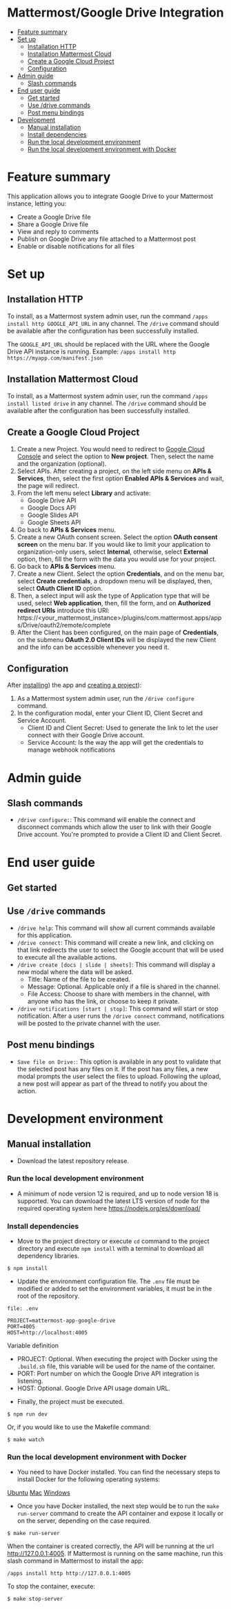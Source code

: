 # Mattermost/Google Drive Integration

* [Feature summary](#feature-summary)
* [Set up](#set-up)
    * [Installation HTTP](#installation-http)
    * [Installation Mattermost Cloud](#installation-mattermost-cloud)
    * [Create a Google Cloud Project](#create-a-google-cloud-project)
    * [Configuration](#configuration)
* [Admin guide](#admin-guide)
    * [Slash commands](#slash-commands)
* [End user guide](#end-user-guide)
    * [Get started](#get-started)
    * [Use /drive commands](#use-drive-commands)
    * [Post menu bindings](#post-menu-bindings)
* [Development](#development-environment)
    * [Manual installation](#manual-installation)
    * [Install dependencies](#install-dependencies)
    * [Run the local development environment](#run-the-local-development-environment)
    * [Run the local development environment with Docker](#run-the-local-development-environment-with-docker)

# Feature summary

This application allows you to integrate Google Drive to your Mattermost instance, letting you:

- Create a Google Drive file
- Share a Google Drive file
- View and reply to comments
- Publish on Google Drive any file attached to a Mattermost post
- Enable or disable notifications for all files

# Set up

## Installation HTTP

To install, as a Mattermost system admin user, run the command ``/apps install http GOOGLE_API_URL`` in any channel. The ``/drive`` command should be available after the configuration has been successfully installed.

The ``GOOGLE_API_URL`` should be replaced with the URL where the Google Drive API instance is running. Example: ``/apps install http https://myapp.com/manifest.json``

## Installation Mattermost Cloud

To install, as a Mattermost system admin user, run the command ``/apps install listed drive`` in any channel. The ``/drive`` command should be available after the configuration has been successfully installed.

## Create a Google Cloud Project

1. Create a new Project. You would need to redirect to [Google Cloud Console](https://console.cloud.google.com/home/dashboard) and select the option to **New project**. Then, select the name and the organization (optional).
2. Select APIs. After creating a project, on the left side menu on **APIs & Services**, then, select the first option **Enabled APIs & Services** and wait, the page will redirect. 
3. From the left menu select **Library** and activate: 
    - Google Drive API
    - Google Docs API
    - Google Slides API
    - Google Sheets API
4. Go back to **APIs & Services** menu.
5. Create a new OAuth consent screen. Select the option **OAuth consent screen**  on the menu bar. If you would like to limit your application to organization-only users, select **Internal**, otherwise, select **External** option, then, fill the form with the data you would use for your project.
6. Go back to **APIs & Services** menu.
7. Create a new Client. Select the option **Credentials**, and on the menu bar, select **Create credentials**, a dropdown menu will be displayed, then, select **OAuth Client ID** option. 
8. Then, a select input will ask the type of Application type that will be used, select **Web application**, then, fill the form, and on **Authorized redirect URIs** introduce this URI:
    https://<your_mattermost_instance>/plugins/com.mattermost.apps/apps/Drive/oauth2/remote/complete
9. After the Client has been configured, on the main page of **Credentials**, on the submenu **OAuth 2.0 Client IDs** will be displayed the new Client and the info can be accessible whenever you need it.

## Configuration

After [installing](#installation)) the app and [creating a project](#create-a-google-cloud-project)):
1. As a Mattermost system admin user, run the ``/drive configure`` command.
2. In the configuration modal, enter your Client ID, Client Secret and Service Account.
    - Client ID and Client Secret: Used to generate the link to let the user connect with their Google Drive account.
    - Service Account: Is the way the app will get the credentials to manage webhook notifications


# Admin guide

## Slash commands
- ``/drive configure:``: This command will enable the connect and disconnect commands which allow the user to link with their Google Drive account. You're prompted to provide a Client ID and Client Secret.


# End user guide

## Get started

## Use ``/drive`` commands

- ``/drive help``: This command will show all current commands available for this application.
- ``/drive connect``: This command will create a new link, and clicking on that link redirects the user to select the Google account that will be used to execute all the available actions.
- ``/drive create [docs | slide | sheets]``: This command will display a new modal where the data will be asked. 
    - Title: Name of the file to be created.
    - Message: Optional. Applicable only if a file is shared in the channel.
    - File Access: Choose to share with members in the channel, with anyone who has the link, or choose to keep it private.
- ``/drive notifications [start | stop]``: This command will start or stop notification. After a user runs the ``/drive connect`` command, notifications will be posted to the private channel with the user.


## Post menu bindings

- ``Save file on Drive:``: This option is available in any post to validate that the selected post has any files on it. If the post has any files, a new modal prompts the user select the files to upload. Following the upload, a new post will appear as part of the thread to notify you about the action.

# Development environment

## Manual installation

*  Download the latest repository release.

### Run the local development environment

* A minimum of node version 12 is required, and up to node version 18 is supported. You can download the latest LTS version of node for the required operating system here https://nodejs.org/es/download/

### Install dependencies
* Move to the project directory or execute ``cd`` command to the project directory and execute ``npm install`` with a terminal to download all dependency libraries.

```
$ npm install
```

*  Update the environment configuration file. The ``.env`` file must be modified or added to set the environment variables, it must be in the root of the repository.

```
file: .env

PROJECT=mattermost-app-google-drive
PORT=4005
HOST=http://localhost:4005
```

Variable definition

- PROJECT: Optional. When executing the project with Docker using the ``.build.sh`` file, this variable will be used for the name of the container.
- PORT: Port number on which the Google Drive API integration is listening.
- HOST: Optional. Google Drive API usage domain URL.

* Finally, the project must be executed.

```
$ npm run dev
```

Or, if you would like to use the Makefile command:

```
$ make watch
```

### Run the local development environment with Docker

* You need to have Docker installed. You can find the necessary steps to install Docker for the following operating systems:

[Ubuntu](https://docs.docker.com/engine/install/ubuntu/)
[Mac](https://docs.docker.com/desktop/mac/install/)
[Windows](https://docs.docker.com/desktop/windows/install/)

* Once you have Docker installed, the next step would be to run the ``make run-server`` command to create the API container and expose it locally or on the server, depending on the case required.

```
$ make run-server
```

When the container is created correctly, the API will be running at the url http://127.0.0.1:4005. If Mattermost is running on the same machine, run this slash command in Mattermost to install the app:

```
/apps install http http://127.0.0.1:4005
```

To stop the container, execute:

```
$ make stop-server
```
